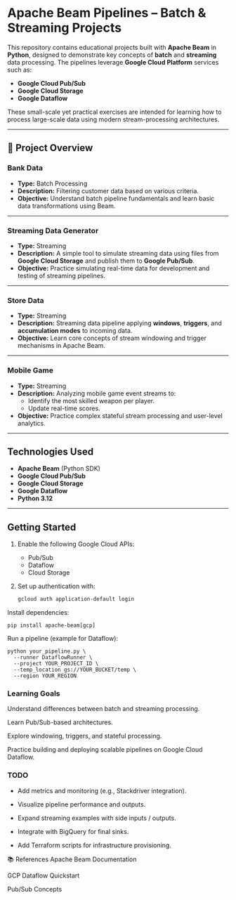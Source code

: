 # Apache Beam Pipelines – Batch & Streaming Projects

This repository contains educational projects built with **Apache Beam** in **Python**, designed to demonstrate key concepts of **batch** and **streaming** data processing. The pipelines leverage **Google Cloud Platform** services such as:

-  **Google Cloud Pub/Sub**
-  **Google Cloud Storage**
-  **Google Dataflow**

These small-scale yet practical exercises are intended for learning how to process large-scale data using modern stream-processing architectures.

---

## 📁 Project Overview

### Bank Data
- **Type:** Batch Processing  
- **Description:** Filtering customer data based on various criteria.  
- **Objective:** Understand batch pipeline fundamentals and learn basic data transformations using Beam.

---

### Streaming Data Generator
- **Type:** Streaming  
- **Description:** A simple tool to simulate streaming data using files from **Google Cloud Storage** and publish them to **Google Pub/Sub**.  
- **Objective:** Practice simulating real-time data for development and testing of streaming pipelines.

---

### Store Data
- **Type:** Streaming  
- **Description:** Streaming data pipeline applying **windows**, **triggers**, and **accumulation modes** to incoming data.  
- **Objective:** Learn core concepts of stream windowing and trigger mechanisms in Apache Beam.

---

### Mobile Game
- **Type:** Streaming  
- **Description:** Analyzing mobile game event streams to:  
  - Identify the most skilled weapon per player.  
  - Update real-time scores.  
- **Objective:** Practice complex stateful stream processing and user-level analytics.

---

## Technologies Used
- **Apache Beam** (Python SDK)
- **Google Cloud Pub/Sub**
- **Google Cloud Storage**
- **Google Dataflow**
- **Python 3.12**

---

## Getting Started

1. Enable the following Google Cloud APIs:
   - Pub/Sub
   - Dataflow
   - Cloud Storage

2. Set up authentication with:
   ```bash
   gcloud auth application-default login
Install dependencies:

```
pip install apache-beam[gcp]
```

Run a pipeline (example for Dataflow):

```
python your_pipeline.py \
  --runner DataflowRunner \
  --project YOUR_PROJECT_ID \
  --temp_location gs://YOUR_BUCKET/temp \
  --region YOUR_REGION
```

### Learning Goals
Understand differences between batch and streaming processing.

Learn Pub/Sub-based architectures.

Explore windowing, triggers, and stateful processing.

Practice building and deploying scalable pipelines on Google Cloud Dataflow.

### TODO
- Add metrics and monitoring (e.g., Stackdriver integration).

- Visualize pipeline performance and outputs.

 - Expand streaming examples with side inputs / outputs.

 - Integrate with BigQuery for final sinks.

 - Add Terraform scripts for infrastructure provisioning.

📚 References
Apache Beam Documentation

GCP Dataflow Quickstart

Pub/Sub Concepts
